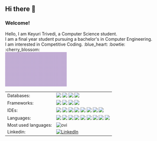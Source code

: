 ## Hi there 👋

<!--
**Keyuri292/Keyuri292** is a ✨ _special_ ✨ repository because its `README.md` (this file) appears on your GitHub profile.

Here are some ideas to get you started:

- 🔭 I’m currently working on ...
- 🌱 I’m currently learning ...
- 👯 I’m looking to collaborate on ...
- 🤔 I’m looking for help with ...
- 💬 Ask me about ...
- 📫 How to reach me: ...
- 😄 Pronouns: ...
- ⚡ Fun fact: ...
-->

### Welcome!

<div align=left>
  <div>
    Hello, I am Keyuri Trivedi, a Computer Science student. <br>
    I am a final year student pursuing a bachelor's in Computer Engineering. <br>
    I am interested in Competitive Coding. :blue_heart: :bowtie: :cherry_blossom:
  </div>
  <div>
    <img src="https://github.com/Keyuri292/Keyuri292/raw/main/assets/mygif.gif" alt="Purple and White Modern Geometric Animated Youtube Channel Intro Video" width="200"/>
  </div>
</div>

<table style="width: 100%; border-collapse: collapse; border: none;">

  <tr>
    <td>Databases: </td>
    <td>
      <img src="https://img.shields.io/badge/firebase-a08021?style=for-the-badge&logo=firebase&logoColor=ffcd34"/>
      <img src="https://img.shields.io/badge/Microsoft%20SQL%20Server-CC2927?style=for-the-badge&logo=microsoft%20sql%20server&logoColor=white"/>
      <img src="https://img.shields.io/badge/mysql-4479A1.svg?style=for-the-badge&logo=mysql&logoColor=white"/>
      <img src="https://img.shields.io/badge/sqlite-%2307405e.svg?style=for-the-badge&logo=sqlite&logoColor=white"/>
    </td>
  </tr>
  <tr>
    <td>Frameworks: </td>
    <td>
      <img src="https://img.shields.io/badge/.NET-5C2D91?style=for-the-badge&logo=.net&logoColor=white"/>
      <img src="https://img.shields.io/badge/blazor-%235C2D91.svg?style=for-the-badge&logo=blazor&logoColor=white"/>
      <img src="https://img.shields.io/badge/jquery-%230769AD.svg?style=for-the-badge&logo=jquery&logoColor=white"/>
      <img src="https://img.shields.io/badge/JWT-black?style=for-the-badge&logo=JSON%20web%20tokens"/>
    </td>
  </tr>
  <tr>
    <td>IDEs: </td>
    <td>      
      <img src="https://img.shields.io/badge/android%20studio-346ac1?style=for-the-badge&logo=android%20studio&logoColor=white"/>
      <img src="https://img.shields.io/badge/Eclipse-FE7A16.svg?style=for-the-badge&logo=Eclipse&logoColor=white" />
      <img src="https://img.shields.io/badge/IntelliJIDEA-000000.svg?style=for-the-badge&logo=intellij-idea&logoColor=white" />
      <img src="https://img.shields.io/badge/jupyter-%23FA0F00.svg?style=for-the-badge&logo=jupyter&logoColor=white" />
      <img src="https://img.shields.io/badge/NetBeansIDE-1B6AC6.svg?style=for-the-badge&logo=apache-netbeans-ide&logoColor=white" />
      <img src="https://img.shields.io/badge/Notepad++-90E59A.svg?style=for-the-badge&logo=notepad%2b%2b&logoColor=black" />
      <img src="https://img.shields.io/badge/Visual%20Studio%20Code-0078d7.svg?style=for-the-badge&logo=visual-studio-code&logoColor=white" />
      <img src="https://img.shields.io/badge/Visual%20Studio-5C2D91.svg?style=for-the-badge&logo=visual-studio&logoColor=white" />
    </td>
  </tr>
  <tr>
    <td>Languages: </td>
    <td>      
      <img src="https://img.shields.io/badge/c-%2300599C.svg?style=for-the-badge&logo=c&logoColor=white)" />
      <img src="https://img.shields.io/badge/c%23-%23239120.svg?style=for-the-badge&logo=csharp&logoColor=white" />
      <img src="https://img.shields.io/badge/c++-%2300599C.svg?style=for-the-badge&logo=c%2B%2B&logoColor=white" />
      <img src="https://img.shields.io/badge/css3-%231572B6.svg?style=for-the-badge&logo=css3&logoColor=white" />
      <img src="https://img.shields.io/badge/html5-%23E34F26.svg?style=for-the-badge&logo=html5&logoColor=white" />
      <img src="https://img.shields.io/badge/java-%23ED8B00.svg?style=for-the-badge&logo=openjdk&logoColor=white" />
      <img src="https://img.shields.io/badge/javascript-%23323330.svg?style=for-the-badge&logo=javascript&logoColor=%23F7DF1E" />
      <img src="https://img.shields.io/badge/php-%23777BB4.svg?style=for-the-badge&logo=php&logoColor=white" />
      <img src="https://img.shields.io/badge/python-3670A0?style=for-the-badge&logo=python&logoColor=ffdd54" />
    </td>
  </tr>
  <tr>
    <td>Most used languages: </td>
    <td>
      <img src="https://github-readme-stats.vercel.app/api/top-langs?username=Keyuri292&show_icons=true&locale=en&layout=compact&theme=chartreuse-dark" alt="ovi" />
    </td>
  </tr>
  
  <tr>
    <td>
      Linkedin: 
    </td>
    <td>
      <a href="https://www.linkedin.com/in/keyuritrivedi" target="_blank"><img src="https://img.shields.io/badge/LinkedIn-%230077B5.svg?&style=flat-square&logo=linkedin&logoColor=white" alt="LinkedIn"></a>
    </td>
  </tr>
</table>

